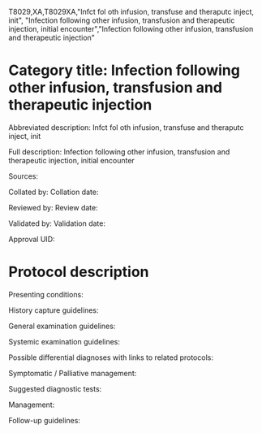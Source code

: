 T8029,XA,T8029XA,"Infct fol oth infusion, transfuse and theraputc inject, init", "Infection following other infusion, transfusion and therapeutic injection, initial encounter","Infection following other infusion, transfusion and therapeutic injection"
# Category title: Infection following other infusion, transfusion and therapeutic injection

Abbreviated description: Infct fol oth infusion, transfuse and theraputc inject, init

Full description: Infection following other infusion, transfusion and therapeutic injection, initial encounter

Sources:

Collated by:
Collation date:

Reviewed by:
Review date:

Validated by:
Validation date:

Approval UID:

# Protocol description

Presenting conditions:

History capture guidelines:

General examination guidelines:

Systemic examination guidelines:

Possible differential diagnoses with links to related protocols:

Symptomatic / Palliative management:

Suggested diagnostic tests:

Management:

Follow-up guidelines:
